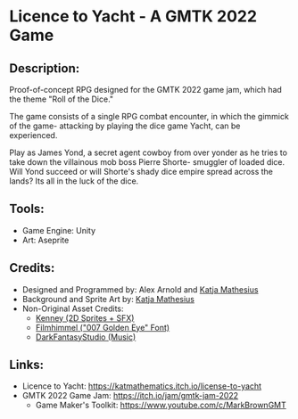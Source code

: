 # Licence to Yacht - A GMTK 2022 Game

## Description:
Proof-of-concept RPG designed for the GMTK 2022 game jam, which had the theme "Roll of the Dice."

The game consists of a single RPG combat encounter, in which the gimmick of the game- attacking by playing the dice game Yacht, can be experienced. 

Play as James Yond, a secret agent cowboy from over yonder as he tries to take down the villainous mob boss Pierre Shorte- smuggler of loaded dice. Will Yond succeed or will Shorte's shady dice empire spread across the lands? Its all in the luck of the dice.

## Tools:
- Game Engine: Unity
- Art: Aseprite

## Credits:
- Designed and Programmed by: Alex Arnold and [Katja Mathesius](https://twitter.com/Kat_Mathematics)
- Background and Sprite Art by: [Katja Mathesius](https://twitter.com/Kat_Mathematics)
- Non-Original Asset Credits: 
   - [Kenney (2D Sprites + SFX)](https://www.kenney.nl/assets?q=ui)
   - [Filmhimmel ("007 Golden Eye" Font)](https://www.dafont.com/filmhimmel.d736)
   - [DarkFantasyStudio (Music)](http://darkfantasystudio.com/)

## Links: 
- Licence to Yacht: https://katmathematics.itch.io/license-to-yacht
- GMTK 2022 Game Jam: https://itch.io/jam/gmtk-jam-2022
   - Game Maker's Toolkit: https://www.youtube.com/c/MarkBrownGMT

